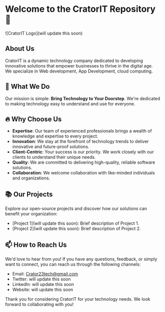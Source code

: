 # Welcome to the CratorIT Repository 👋

![CratorIT Logo](will update this soon)

## About Us

CratorIT is a dynamic technology company dedicated to developing innovative solutions that empower businesses to thrive in the digital age. We specialize in Web development, App Development, cloud computing.

## 🌟 What We Do

Our mission is simple: **Bring Technology to Your Doorstep**. We're dedicated to making technology easy to understand and use for everyone.

## 🔥 Why Choose Us

- **Expertise**: Our team of experienced professionals brings a wealth of knowledge and expertise to every project.
- **Innovation**: We stay at the forefront of technology trends to deliver innovative and future-proof solutions.
- **Client-Centric**: Your success is our priority. We work closely with our clients to understand their unique needs.
- **Quality**: We are committed to delivering high-quality, reliable software solutions.
- **Collaboration**: We welcome collaboration with like-minded individuals and organizations.

## 📚 Our Projects

Explore our open-source projects and discover how our solutions can benefit your organization:

- [Project 1](will update this soon): Brief description of Project 1.
- [Project 2](will update this soon): Brief description of Project 2.

## 📫 How to Reach Us

We'd love to hear from you! If you have any questions, feedback, or simply want to connect, you can reach us through the following channels:

- Email: Crator23tech@gmail.com
- Twitter: will update this soon
- LinkedIn: will update this soon
- Website: will update this soon

Thank you for considering CratorIT for your technology needs. We look forward to collaborating with you!
